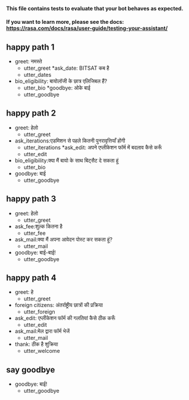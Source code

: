 #### This file contains tests to evaluate that your bot behaves as expected.
#### If you want to learn more, please see the docs: https://rasa.com/docs/rasa/user-guide/testing-your-assistant/

## happy path 1
* greet: नमस्ते 
  - utter_greet
*ask_date: BITSAT कब है
  - utter_dates
* bio_eligibility: बायोलॉजी के छात्र एलिजिबल हैं?
  - utter_bio
*goodbye: ओके  बाई 
  - utter_goodbye

## happy path 2
* greet: हेलो 
  - utter_greet
* ask_iterations:एडमिशन से पहले कितनी पुनरावृत्तियाँ होंगी 
  - utter_iterations
*ask_edit: अपने एप्लीकेशन फॉर्म में बदलाव कैसे करूँ
  - utter_edit
* bio_eligibility:क्या मैं बायो के साथ बिट्सैट दे सकता हूं
  - utter_bio
* goodbye: बाई 
  - utter_goodbye

## happy path 3
* greet: हेलो 
  - utter_greet
* ask_fee:शुल्क कितना है
  - utter_fee
* ask_mail:क्या मैं अपना आवेदन पोस्ट कर सकता हूं?
  - utter_mail
* goodbye: बाई-बाई!
  - utter_goodbye

## happy path 4
* greet: हे
  - utter_greet
* foreign citizens: अंतर्राष्ट्रीय छात्रों की प्रक्रिया
  - utter_foreign
* ask_edit: एप्लीकेशन फॉर्म की गलतियां कैसे ठीक करूँ 
  - utter_edit
* ask_mail:मेल द्वारा फॉर्म भेजें
  - utter_mail
* thank: ठीक है शुक्रिया
  - utter_welcome


## say goodbye
* goodbye: बाई!
  - utter_goodbye

